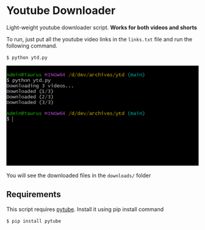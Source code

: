 # Youtube Downloader

Light-weight youtube downloader script. **Works for both
videos and shorts**

To run, just put all the youtube video links in the `links.txt` file 
and run the following command.

```shell
$ python ytd.py
```

![Example script run](screenshot.png "Example script run")

You will see the downloaded files in the `downloads/` folder

## Requirements

This script requires [pytube](https://pypi.org/project/pytube/7.0.16/). Install it using
pip install command

```shell
$ pip install pytube
```
